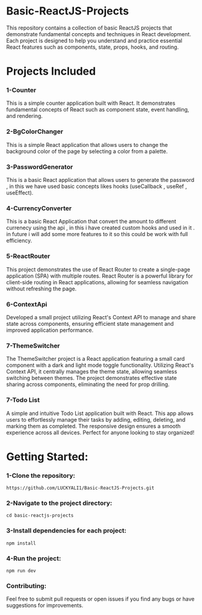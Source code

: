# Basic-ReactJS-Projects

This repository contains a collection of basic ReactJS projects that demonstrate fundamental concepts and techniques in React development. Each project is designed to help you understand and practice essential React features such as components, state, props, hooks, and routing.

# Projects Included
### 1-Counter
This is a simple counter application built with React. It demonstrates fundamental concepts of React such as component state, event handling, and rendering.
### 2-BgColorChanger
This is a simple React application that allows users to change the background color of the page by selecting a color from a palette.
### 3-PasswordGenerator
This is a basic React application that allows users to generate the password , in this we have used basic concepts likes hooks (useCallback , useRef , useEffect).
### 4-CurrencyConverter
This is a basic React  Application that convert the amount to different currenecy using the api , in this i have created custom hooks and used in it . in future i will add some more features to it so this could be work with full efficiency.
### 5-ReactRouter
This project demonstrates the use of React Router to create a single-page application (SPA) with multiple routes. React Router is a powerful library for client-side routing in React applications, allowing for seamless navigation without refreshing the page.
### 6-ContextApi
Developed a small project utilizing React's Context API to manage and share state across components, ensuring efficient state management and improved application performance.
### 7-ThemeSwitcher
The ThemeSwitcher project is a React application featuring a small card component with a dark and light mode toggle functionality. Utilizing React's Context API, it centrally manages the theme state, allowing seamless switching between themes. The project demonstrates effective state sharing across components, eliminating the need for prop drilling. 
### 7-Todo List
A simple and intuitive Todo List application built with React. This app allows users to effortlessly manage their tasks by adding, editing, deleting, and marking them as completed. The responsive design ensures a smooth experience across all devices. Perfect for anyone looking to stay organized!


# Getting Started:

### 1-Clone the repository:
   `https://github.com/LUCKYALI1/Basic-ReactJS-Projects.git`
### 2-Navigate to the project directory:
   `cd basic-reactjs-projects`
### 3-Install dependencies for each project:
   `npm install`
### 4-Run the project:
   `npm run dev`
### Contributing:
Feel free to submit pull requests or open issues if you find any bugs or have suggestions for improvements.


